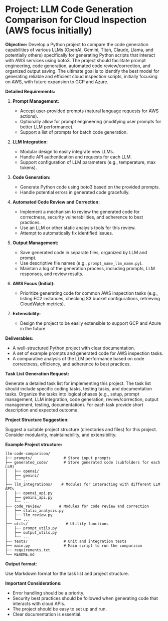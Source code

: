 # Project: LLM Code Generation Comparison for Cloud Inspection (AWS focus initially)

**Objective:** Develop a Python project to compare the code generation capabilities of various LLMs (OpenAI, Gemini, Titan, Claude, Llama, and potentially others) specifically for generating Python scripts that interact with AWS services using boto3. The project should facilitate prompt engineering, code generation, automated code review/correction, and organized output saving. The ultimate goal is to identify the best model for generating reliable and efficient cloud inspection scripts, initially focusing on AWS, with future expansion to GCP and Azure.

**Detailed Requirements:**

1. **Prompt Management:**
    * Accept user-provided prompts (natural language requests for AWS actions).
    * Optionally allow for prompt engineering (modifying user prompts for better LLM performance).
    * Support a list of prompts for batch code generation.

2. **LLM Integration:**
    * Modular design to easily integrate new LLMs.
    * Handle API authentication and requests for each LLM.
    * Support configuration of LLM parameters (e.g., temperature, max tokens).

3. **Code Generation:**
    * Generate Python code using boto3 based on the provided prompts.
    * Handle potential errors in generated code gracefully.

4. **Automated Code Review and Correction:**
    * Implement a mechanism to review the generated code for correctness, security vulnerabilities, and adherence to best practices.
    * Use an LLM or other static analysis tools for this review.
    * Attempt to automatically fix identified issues.

5. **Output Management:**
    * Save generated code in separate files, organized by LLM and prompt.
    * Use descriptive file names (e.g., `prompt_name_llm_name.py`).
    * Maintain a log of the generation process, including prompts, LLM responses, and review results.

6. **AWS Focus (Initial):**
    * Prioritize generating code for common AWS inspection tasks (e.g., listing EC2 instances, checking S3 bucket configurations, retrieving CloudWatch metrics).

7. **Extensibility:**
    * Design the project to be easily extensible to support GCP and Azure in the future.

**Deliverables:**

* A well-structured Python project with clear documentation.
* A set of example prompts and generated code for AWS inspection tasks.
* A comparative analysis of the LLM performance based on code correctness, efficiency, and adherence to best practices.

**Task List Generation Request:**

Generate a detailed task list for implementing this project. The task list should include specific coding tasks, testing tasks, and documentation tasks. Organize the tasks into logical phases (e.g., setup, prompt management, LLM integration, code generation, review/correction, output management, testing, documentation). For each task provide short description and expected outcome.

**Project Structure Suggestion:**

Suggest a suitable project structure (directories and files) for this project. Consider modularity, maintainability, and extensibility.

**Example Project structure:**

```shell
llm-code-comparison/
├── prompts/              # Store input prompts
├── generated_code/       # Store generated code (subfolders for each LLM)
│   ├── openai/
│   ├── gemini/
│   └── ...
├── llm_integrations/    # Modules for interacting with different LLM APIs
│   ├── openai_api.py
│   ├── gemini_api.py
│   └── ...
├── code_review/        # Modules for code review and correction
│   ├── static_analysis.py
│   ├── llm_review.py
│   └── ...
├── utils/                 # Utility functions
│   ├── prompt_utils.py
│   ├── output_utils.py
│   └── ...
├── tests/                # Unit and integration tests
├── main.py               # Main script to run the comparison
├── requirements.txt
└── README.md
```

**Output format:**

Use Markdown format for the task list and project structure.

**Important Considerations:**

* Error handling should be a priority.
* Security best practices should be followed when generating code that interacts with cloud APIs.
* The project should be easy to set up and run.
* Clear documentation is essential.
